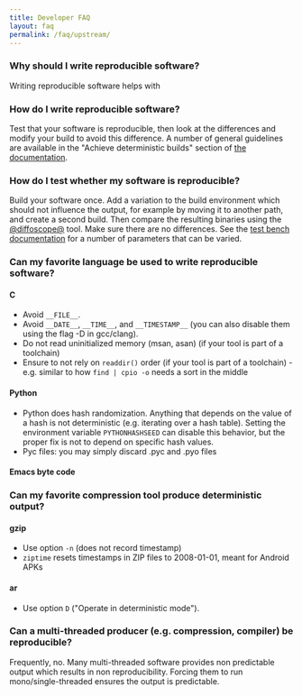 ```yaml
---
title: Developer FAQ
layout: faq
permalink: /faq/upstream/ 
---
```


### Why should I write reproducible software?

Writing reproducible software helps with 

### How do I write reproducible software?

Test that your software is reproducible, then look at the differences and modify your build to avoid this difference. A number of general guidelines are available in the "Achieve deterministic builds" section of [the documentation](/docs/).

### How do I test whether my software is reproducible?

Build your software once. Add a variation to the build environment which should not influence the output, for example by moving it to another path, and create a second build. Then compare the resulting binaries using the [@diffoscope@](/tools/) tool. Make sure there are no differences. See the [test bench documentation](/docs/test-bench/) for a number of parameters that can be varied.

### Can my favorite language be used to write reproducible software?

#### C

 - Avoid ```__FILE__```.
 - Avoid ```__DATE__```, ```__TIME__```, and ```__TIMESTAMP__``` (you can also disable them using the flag -D in gcc/clang).
 - Do not read uninitialized memory (msan, asan) (if your tool is part of a toolchain)
 - Ensure to not rely on ```readdir()``` order (if your tool is part of a toolchain) - e.g. similar to how ```find | cpio -o``` needs a sort in the middle

#### Python

 - Python does hash randomization. Anything that depends on the value of a hash is not deterministic (e.g. iterating over a hash table). Setting the environment variable ```PYTHONHASHSEED``` can disable this behavior, but the proper fix is not to depend on specific hash values.
 - Pyc files: you may simply discard .pyc and .pyo files

#### Emacs byte code

### Can my favorite compression tool produce deterministic output?

#### gzip

 - Use option ```-n``` (does not record timestamp)
 - ```ziptime``` resets timestamps in ZIP files to 2008-01-01, meant for Android APKs


#### ar

 - Use option ```D``` ("Operate in deterministic mode").

### Can a multi-threaded producer (e.g. compression, compiler) be reproducible?

Frequently, no. Many multi-threaded software provides non predictable output which results in non reproducibility. Forcing them to run mono/single-threaded ensures the output is predictable.
